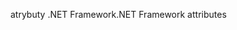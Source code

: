 <span data-ttu-id="bc00c-101">atrybuty .NET Framework</span><span class="sxs-lookup"><span data-stu-id="bc00c-101">.NET Framework attributes</span></span>